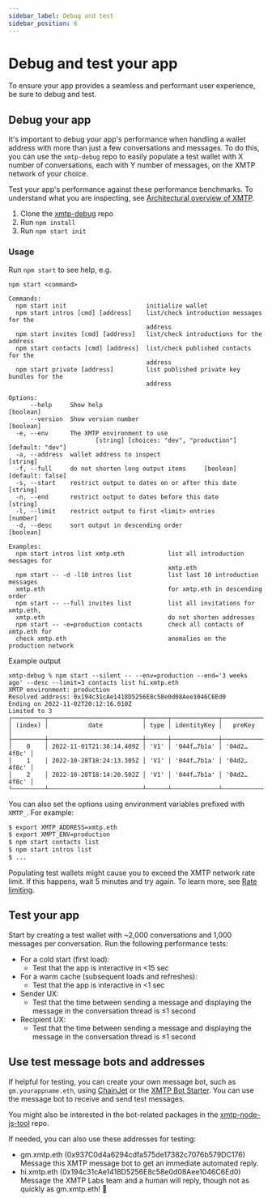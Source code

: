 ```yaml
---
sidebar_label: Debug and test
sidebar_position: 6
---
```


# Debug and test your app

To ensure your app provides a seamless and performant user experience, be sure to debug and test.

## Debug your app

It's important to debug your app's performance when handling a wallet address with more than just a few conversations and messages. To do this, you can use the `xmtp-debug` repo to easily populate a test wallet with X number of conversations, each with Y number of messages, on the XMTP network of your choice.

Test your app's performance against these performance benchmarks. To understand what you are inspecting, see [Architectural overview of XMTP](/docs/concepts/architectural-overview).

1. Clone the [xmtp-debug](https://github.com/xmtp/xmtp-debug) repo
2. Run `npm install`
3. Run `npm start init`

### Usage

Run `npm start` to see help, e.g.

```
npm start <command>

Commands:
  npm start init                      initialize wallet
  npm start intros [cmd] [address]    list/check introduction messages for the
                                      address
  npm start invites [cmd] [address]   list/check introductions for the address
  npm start contacts [cmd] [address]  list/check published contacts for the
                                      address
  npm start private [address]         list published private key bundles for the
                                      address

Options:
      --help     Show help                                             [boolean]
      --version  Show version number                                   [boolean]
  -e, --env      The XMTP environment to use
                        [string] [choices: "dev", "production"] [default: "dev"]
  -a, --address  wallet address to inspect                              [string]
  -f, --full     do not shorten long output items     [boolean] [default: false]
  -s, --start    restrict output to dates on or after this date         [string]
  -n, --end      restrict output to dates before this date              [string]
  -l, --limit    restrict output to first <limit> entries               [number]
  -d, --desc     sort output in descending order                       [boolean]

Examples:
  npm start intros list xmtp.eth            list all introduction messages for
                                            xmtp.eth
  npm start -- -d -l10 intros list          list last 10 introduction messages
  xmtp.eth                                  for xmtp.eth in descending order
  npm start -- --full invites list          list all invitations for xmtp.eth,
  xmtp.eth                                  do not shorten addresses
  npm start -- -e=production contacts       check all contacts of xmtp.eth for
  check xmtp.eth                            anomalies on the production network
```

Example output

```
xmtp-debug % npm start --silent -- --env=production --end='3 weeks ago' --desc --limit=3 contacts list hi.xmtp.eth
XMTP environment: production
Resolved address: 0x194c31cAe1418D5256E8c58e0d08Aee1046C6Ed0
Ending on 2022-11-02T20:12:16.010Z
Limited to 3
┌─────────┬──────────────────────────┬──────┬─────────────┬─────────────┐
│ (index) │           date           │ type │ identityKey │   preKey    │
├─────────┼──────────────────────────┼──────┼─────────────┼─────────────┤
│    0    │ 2022-11-01T21:38:14.409Z │ 'V1' │ '044f…7b1a' │ '04d2…4f8c' │
│    1    │ 2022-10-28T18:24:13.305Z │ 'V1' │ '044f…7b1a' │ '04d2…4f8c' │
│    2    │ 2022-10-28T18:14:20.502Z │ 'V1' │ '044f…7b1a' │ '04d2…4f8c' │
└─────────┴──────────────────────────┴──────┴─────────────┴─────────────┘
```

You can also set the options using environment variables prefixed with `XMTP_`. For example:

```sh
$ export XMTP_ADDRESS=xmtp.eth
$ export XMPT_ENV=production
$ npm start contacts list
$ npm start intros list
$ ...
```

Populating test wallets might cause you to exceed the XMTP network rate limit. If this happens, wait 5 minutes and try again. To learn more, see [Rate limiting](/docs/faq#rate-limiting).

## Test your app

Start by creating a test wallet with ~2,000 conversations and 1,000 messages per conversation. Run the following performance tests:

- For a cold start (first load):
  - Test that the app is interactive in <15 sec
- For a warm cache (subsequent loads and refreshes):
  - Test that the app is interactive in <1 sec
- Sender UX:  
  - Test that the time between sending a message and displaying the message in the conversation thread is ≤1 second
- Recipient UX:
  - Test that the time between sending a message and displaying the message in the conversation thread is ≤1 second

## Use test message bots and addresses

If helpful for testing, you can create your own message bot, such as `gm.yourappname.eth`, using [ChainJet](https://chainjet.io/) or the [XMTP Bot Starter](https://github.com/xmtp/xmtp-node-js-tools/tree/main/packages/bot-starter). You can use the message bot to receive and send test messages.

You might also be interested in the bot-related packages in the [xmtp-node-js-tool](https://github.com/xmtp/xmtp-node-js-tools) repo.

If needed, you can also use these addresses for testing:

- gm.xmtp.eth (0x937C0d4a6294cdfa575de17382c7076b579DC176)  
  Message this XMTP message bot to get an immediate automated reply.
- hi.xmtp.eth (0x194c31cAe1418D5256E8c58e0d08Aee1046C6Ed0)  
  Message the XMTP Labs team and a human will reply, though not as quickly as gm.xmtp.eth! 🤖
  